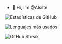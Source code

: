 - 👋 Hi, I’m @Alsilte

![Estadísticas de GitHub](https://github-readme-stats.vercel.app/api?username=@Alsilte&show_icons=true&theme=radical&locale=es)

![Lenguajes más usados](https://github-readme-stats.vercel.app/api/top-langs/?username=@Alsilte&layout=compact&theme=radical&locale=es)

![GitHub Streak](https://github-readme-streak-stats.herokuapp.com/?user=@Alsilte&theme=radical&locale=es)
